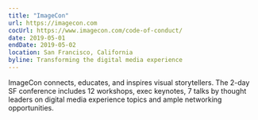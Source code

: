 ```yaml
---
title: "ImageCon"
url: https://imagecon.com
cocUrl: https://www.imagecon.com/code-of-conduct/
date: 2019-05-01
endDate: 2019-05-02
location: San Francisco, California
byline: Transforming the digital media experience
---
```


ImageCon connects, educates, and inspires visual storytellers. The 2-day SF conference includes 12 workshops, exec keynotes,  7 talks by thought leaders on digital media experience topics and ample networking opportunities.
